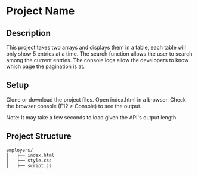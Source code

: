 # Project Name

## Description
This project takes two arrays and displays them in a table, each table will only
show 5 entries at a time. The search function allows the user to search among the current
entries. The console logs allow the developers to know which page the pagination is at.

## Setup
Clone or download the project files.
Open index.html in a browser.
Check the browser console (F12 > Console) to see the output.

Note: It may take a few seconds to load given the API's output length.
## Project Structure
```
employers/
│   ├── index.html
│   ├── style.css
│   ├── script.js
```
